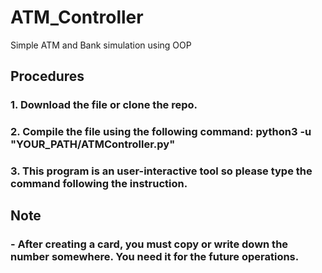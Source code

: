 # ATM_Controller
 Simple ATM and Bank simulation using OOP
## Procedures
### 1. Download the file or clone the repo.
### 2. Compile the file using the following command: python3 -u "YOUR_PATH/ATMController.py"
### 3. This program is an user-interactive tool so please type the command following the instruction.

## Note
### - After creating a card, you must copy or write down the number somewhere. You need it for the future operations.
